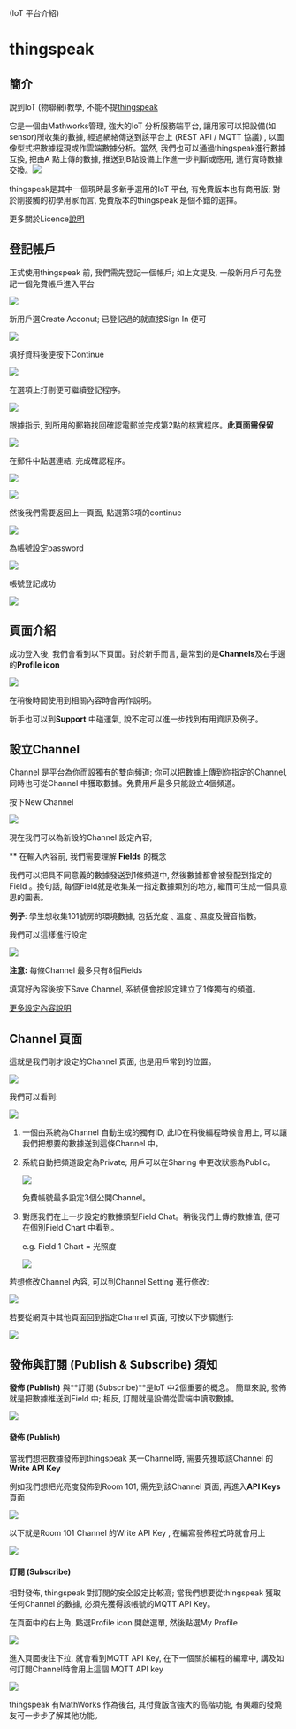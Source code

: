 (IoT 平台介紹)

# thingspeak

## 簡介

說到IoT (物聯網)教學, 不能不提[thingspeak](https://thingspeak.com/)

它是一個由Mathworks管理, 強大的IoT 分析服務端平台, 讓用家可以把設備(如sensor)所收集的數據, 經過網絡傳送到該平台上 (REST API / MQTT 協議) , 以圖像型式把數據程現或作雲端數據分析。當然, 我們也可以通過thingspeak進行數據互換, 把由A 點上傳的數據, 推送到B點設備上作進一步判斷或應用, 進行實時數據交換。![](./iotimage/iot-01-01.png)



thingspeak是其中一個現時最多新手選用的IoT 平台, 有免費版本也有商用版; 對於剛接觸的初學用家而言, 免費版本的thingspeak 是個不錯的選擇。

更多關於Licence[說明](https://thingspeak.com/pages/license_faq)



## 登記帳戶

正式使用thingspeak 前, 我們需先登記一個帳戶; 如上文提及, 一般新用戶可先登記一個免費帳戶進入平台

![](./iotimage/iot-02-01.png) 



新用戶選Create Acconut; 已登記過的就直接Sign In 便可    

 ![](./iotimage/iot-03-01.png)



填好資料後便按下Continue

 ![](./iotimage/iot-04-01.png)



在選項上打剔便可繼續登記程序。

 ![](./iotimage/iot-05-01.png)

跟據指示, 到所用的郵箱找回確認電郵並完成第2點的核實程序。**此頁面需保留**

 ![](./iotimage/iot-06-01.png)



在郵件中點選連結, 完成確認程序。

 ![](./iotimage/iot-07-01.png)

 ![](./iotimage/iot-08.png)

然後我們需要返回上一頁面, 點選第3項的continue

 ![](./iotimage/iot-09-01.png)



為帳號設定password

 ![](./iotimage/iot-10-01.png)

帳號登記成功

 ![](./iotimage/iot-11-01.png)



## 頁面介紹

成功登入後, 我們會看到以下頁面。對於新手而言, 最常到的是**Channels**及右手邊的**Profile icon**

![](./iotimage/iot-12.png)

在稍後時間使用到相關內容時會再作說明。

新手也可以到**Support** 中碰運氣, 說不定可以進一步找到有用資訊及例子。



## 設立Channel

Channel 是平台為你而設獨有的雙向頻道; 你可以把數據上傳到你指定的Channel, 同時也可從Channel 中獲取數據。免費用戶最多只能設立4個頻道。



按下New Channel

 ![](./iotimage/iot-14-01.png)

現在我們可以為新設的Channel 設定內容;

** 在輸入內容前, 我們需要理解 **Fields** 的概念

我們可以把具不同意義的數據發送到1條頻道中, 然後數據都會被發配到指定的Field 。換句話, 每個Field就是收集某一指定數據類別的地方, 繼而可生成一個具意思的圖表。

**例子**: 學生想收集101號房的環境數據, 包括光度﹑溫度﹑濕度及聲音指數。

我們可以這樣進行設定

 ![](./iotimage/iot-15-01.png)



**注意:** 每條Channel 最多只有8個Fields

填寫好內容後按下Save Channel, 系統便會按設定建立了1條獨有的頻道。

[更多設定內容說明](https://ww2.mathworks.cn/help/thingspeak/channel-settings.html)



## Channel 頁面

這就是我們剛才設定的Channel 頁面, 也是用戶常到的位置。

![](./iotimage/iot-17.png)





我們可以看到:

![](./iotimage/iot-18.png)

1. 一個由系統為Channel 自動生成的獨有ID, 此ID在稍後編程時候會用上, 可以讓我們把想要的數據送到這條Channel 中。

2. 系統自動把頻道設定為Private; 用戶可以在Sharing 中更改狀態為Public。

   ![](./iotimage/iot-19.png)

   免費帳號最多設定3個公開Channel。

3. 對應我們在上一步設定的數據類型Field Chat。稍後我們上傳的數據值, 便可在個別Field Chart 中看到。

   e.g. Field 1 Chart = 光照度

    ![](./iotimage/iot-21-01.png)

   

若想修改Channel 內容, 可以到Channel Setting 進行修改:

 ![](./iotimage/iot-22-01.png) 



若要從網頁中其他頁面回到指定Channel 頁面, 可按以下步驟進行:

 ![](./iotimage/iot-20-01.png)

## 發佈與訂閱 (Publish & Subscribe) 須知

**發佈 (Publish)** 與**訂閱 (Subscribe)**是IoT 中2個重要的概念。 簡單來說, 發佈就是把數據推送到Field 中; 相反, 訂閱就是設備從雲端中讀取數據。

 ![](./iotimage/iot-26-01.png)





#### 發佈 (Publish)

當我們想把數據發佈到thingspeak 某一Channel時, 需要先獲取該Channel 的**Write API Key**

例如我們想把光亮度發佈到Room 101, 需先到該Channel 頁面, 再進入**API Keys**頁面

 ![](./iotimage/iot-27-01.png)



以下就是Room 101 Channel 的Write API Key , 在編寫發佈程式時就會用上

 ![](./iotimage/iot-28-01.png)



#### 訂閱 (Subscribe)

相對發佈, thingspeak 對訂閱的安全設定比較高; 當我們想要從thingspeak 獲取任何Channel 的數據, 必須先獲得該帳號的MQTT API Key。

在頁面中的右上角, 點選Profile icon 開啟選單, 然後點選My Profile

 ![](./iotimage/iot-29-01.png)



進入頁面後住下拉, 就會看到MQTT API Key, 在下一個關於編程的編章中, 講及如何訂閱Channel時會用上這個 MQTT API key

 ![](./iotimage/iot-30-1.png)



thingspeak 有MathWorks 作為後台, 其付費版含強大的高階功能, 有興趣的發燒友可一步步了解其他功能。

